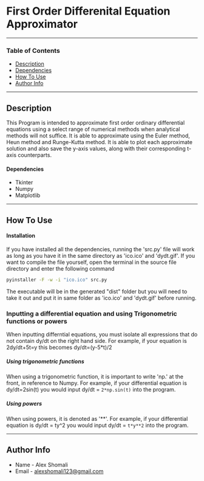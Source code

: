# First Order Differenital Equation Approximator


---

### Table of Contents


- [Description](#description)
- [Dependencies](#Dependencies)
- [How To Use](#how-to-use)
- [Author Info](#author-info)

---

## Description

This Program is intended to approximate first order ordinary differential equations using a select range of numerical methods when analytical methods will not suffice. It is able to approximate using the Euler method, Heun method and Runge-Kutta method. It is able to plot each approximate solution and also save the y-axis values, along with their corresponding t-axis counterparts. 

#### Dependencies

- Tkinter
- Numpy
- Matplotlib



---

## How To Use

#### Installation

If you have installed all the dependencies, running the 'src.py' file will work as long as you have it in the same directory as 'ico.ico' and 'dydt.gif'. If you want to compile the file yourself, open the terminal in the source file directory and enter the following command

```cmd
pyinstaller -F -w -i "ico.ico" src.py
```
The executable will be in the generated "dist" folder but you will need to take it out and put it in same folder as 'ico.ico' and 'dydt.gif' before running. 

### Inputting a differential equation and using Trigonometric functions or powers

When inputting differntial equations, you must isolate all expressions that do not contain dy/dt on the right hand side. For example, if your equation is 2dy/dt+5t=y this becomes dy/dt=(y-5*t)/2


##### Using trigonometric functions

When using a trigonometric function, it is important to write 'np.' at the front, in reference to Numpy. 
For example, if your differential equation is
dy/dt=2sin(t)
you would input dy/dt = ``` 2*np.sin(t) ``` into the program. 

##### Using powers

When using powers, it is denoted as '**'.
For example, if your differential equation is
dy/dt = ty^2
you would input dy/dt = ``` t*y**2 ``` into the program. 

---


## Author Info

- Name - Alex Shomali
- Email - alexshomali123@gmail.com


